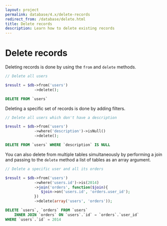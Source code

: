 ```yaml
---
layout: project
permalink: database/4.x/delete-records
redirect_from: /database/delete.html
title: Delete records
description: Learn how to delete existing records
---
```

# Delete records

Deleting records is done by using the `from` and `delete` methods.

```php
// Delete all users

$result = $db->from('users')
             ->delete();
```
```sql
DELETE FROM `users`
```

Deleting a specific set of records is done by adding filters.

```php
// Delete all users which don't have a description

$result = $db->from('users')
             ->where('description')->isNull()
             ->delete();
```
```sql
DELETE FROM `users` WHERE `description` IS NULL
```

You can also delete from multiple tables simultaneously by performing a join 
and passing to the `delete` method a list of tables as an array argument.

```php
// Delete a specific user and all its orders

$result = $db->from('users')
             ->where('users.id')->is(2014)
             ->join('orders', function($join){
                $join->on('users.id', 'orders.user_id');
             })
             ->delete(array('users', 'orders'));
```
```sql
DELETE `users`, `orders` FROM `users`
    INNER JOIN `orders` ON `users`.`id` = `orders`.`user_id`
WHERE `users`.`id` = 2014
```
